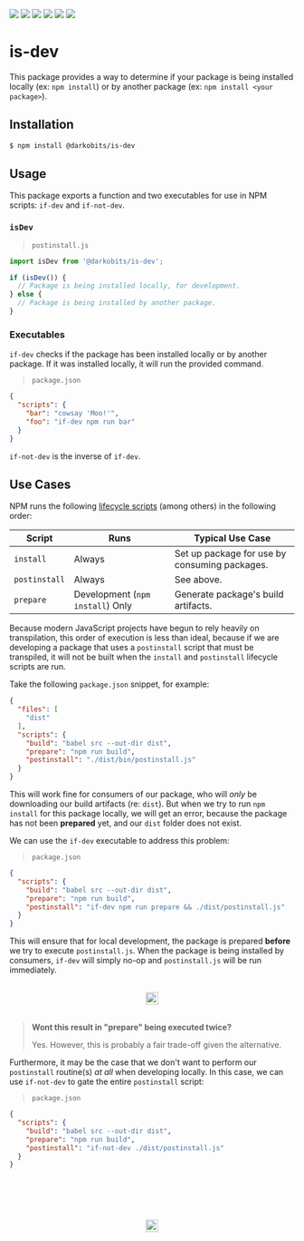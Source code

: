 [![][npm-img]][npm-url] [![][travis-img]][travis-url] [![][david-img]][david-url] [![][david-dev-img]][david-dev-url] [![][cc-img]][cc-url] [![][xo-img]][xo-url]

# is-dev

This package provides a way to determine if your package is being installed locally (ex: `npm install`) or by another package (ex: `npm install <your package>`).

## Installation

```bash
$ npm install @darkobits/is-dev
```

## Usage

This package exports a function and two executables for use in NPM scripts: `if-dev` and `if-not-dev`.

### `isDev`

> `postinstall.js`

```js
import isDev from '@darkobits/is-dev';

if (isDev()) {
  // Package is being installed locally, for development.
} else {
  // Package is being installed by another package.
}
```

### Executables

`if-dev` checks if the package has been installed locally or by another package. If it was installed locally, it will run the provided command.

> `package.json`

```json
{
  "scripts": {
    "bar": "cowsay 'Moo!'",
    "foo": "if-dev npm run bar"
  }
}
```

`if-not-dev` is the inverse of `if-dev`.

## Use Cases

NPM runs the following [lifecycle scripts](https://docs.npmjs.com/misc/scripts) (among others) in the following order:

|Script|Runs|Typical Use Case|
|---|---|---|
|`install`|Always|Set up package for use by consuming packages.|
|`postinstall`|Always|See above.|
|`prepare`|Development (`npm install`) Only|Generate package's build artifacts.|

Because modern JavaScript projects have begun to rely heavily on transpilation, this order of execution is less than ideal, because if we are developing a package that uses a `postinstall` script that must be transpiled, it will not be built when the `install` and `postinstall` lifecycle scripts are run.

Take the following `package.json` snippet, for example:

```json
{
  "files": [
    "dist"
  ],
  "scripts": {
    "build": "babel src --out-dir dist",
    "prepare": "npm run build",
    "postinstall": "./dist/bin/postinstall.js"
  }
}
```

This will work fine for consumers of our package, who will _only_ be downloading our build artifacts (re: `dist`). But when we try to run `npm install` for this package locally, we will get an error, because the package has not been **prepared** yet, and our `dist` folder does not exist.

We can use the `if-dev` executable to address this problem:

> `package.json`

```json
{
  "scripts": {
    "build": "babel src --out-dir dist",
    "prepare": "npm run build",
    "postinstall": "if-dev npm run prepare && ./dist/postinstall.js"
  }
}
```

This will ensure that for local development, the package is prepared **before** we try to execute `postinstall.js`. When the package is being installed by consumers, `if-dev` will simply no-op and `postinstall.js` will be run immediately.

<p align="center">
  <br>
  <img width="22" height="22" src="https://user-images.githubusercontent.com/441546/32366171-339ec368-c03a-11e7-854a-48ee2e06961d.png">
  <br>
  <br>
</p>

> **Wont this result in "prepare" being executed twice?**
>
> Yes. However, this is probably a fair trade-off given the alternative.

Furthermore, it may be the case that we don't want to perform our `postinstall` routine(s) _at all_ when developing locally. In this case, we can use `if-not-dev` to gate the entire `postinstall` script:

> `package.json`

```json
{
  "scripts": {
    "build": "babel src --out-dir dist",
    "prepare": "npm run build",
    "postinstall": "if-not-dev ./dist/postinstall.js"
  }
}
```

## &nbsp;
<p align="center">
  <br>
  <img width="22" height="22" src="https://cloud.githubusercontent.com/assets/441546/25318539/db2f4cf2-2845-11e7-8e10-ef97d91cd538.png">
</p>

[npm-img]: https://img.shields.io/npm/v/@darkobits/is-dev.svg?style=flat-square
[npm-url]: https://www.npmjs.com/package/@darkobits/is-dev

[travis-img]: https://img.shields.io/travis/darkobits/is-dev.svg?style=flat-square
[travis-url]: https://travis-ci.org/darkobits/is-dev

[david-img]: https://img.shields.io/david/darkobits/is-dev.svg?style=flat-square
[david-url]: https://david-dm.org/darkobits/is-dev

[david-dev-img]: https://img.shields.io/david/dev/darkobits/is-dev.svg?style=flat-square
[david-dev-url]: https://david-dm.org/darkobits/is-dev?type=dev

[cc-img]: https://img.shields.io/badge/Conventional%20Commits-1.0.0-yellow.svg?style=flat-square
[cc-url]: https://github.com/conventional-changelog/standard-version

[xo-img]: https://img.shields.io/badge/code_style-XO-e271a5.svg?style=flat-square
[xo-url]: https://github.com/sindresorhus/xo
